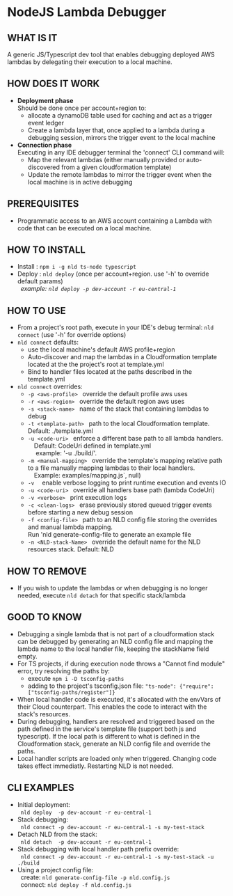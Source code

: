 # NodeJS Lambda Debugger
## WHAT IS IT 
A generic JS/Typescript dev tool that enables debugging deployed AWS lambdas by delegating their execution to a local machine. 

## HOW DOES IT WORK 
* __Deployment phase__
    <br>Should be done once per account+region to:
    - allocate a dynamoDB table used for caching and act as a trigger event ledger
    - Create a lambda layer that, once applied to a lambda during a debugging session, mirrors the trigger event to the local machine
* __Connection phase__
    <br>Executing in any IDE debugger terminal the 'connect' CLI command  will:
    - Map the relevant lambdas (either manually provided or auto-discovered from a given cloudformation template)
    - Update the remote lambdas to mirror the trigger event when the local machine is in active debugging

## PREREQUISITES 
* Programmatic access to an AWS account containing a Lambda with code that can be executed on a local machine.

## HOW TO INSTALL 
* Install : `npm i -g nld ts-node typescript`
* Deploy : `nld deploy` (once per account+region. use '-h' to override default params)
    <br>&ensp;*example: `nld deploy -p dev-account -r eu-central-1`*

## HOW TO USE 
* From a project's root path, execute in your IDE's debug terminal: `nld connect` (use '-h' for override options)
* `nld connect` defaults:
    - use the local machine's default AWS profile+region
    - Auto-discover and map the lambdas in a Cloudformation template located at the the project's root at template.yml
    - Bind to handler files located at the paths described in the template.yml
* `nld connect` overrides:
    - `-p <aws-profile>`    &ensp;override the default profile aws uses
    - `-r <aws-region>`     &ensp;override the default region aws uses
    - `-s <stack-name>`     &ensp;name of the stack that containing lambdas to debug
    - `-t <template-path>`  &ensp;path to the local Cloudformation template. Default: ./template.yml
    - `-u <code-uri>`       &ensp;enforce a different base path to all lambda handlers. 
                                <br>&ensp;&ensp;Default: CodeUri defined in template.yml
                                  <br>&ensp;&ensp; example: '-u ./build/'.
    - `-m <manual-mapping>` &ensp;override the template's mapping relative path to a file manually mapping lambdas to their local handlers. 
                                <br>&ensp;&ensp;Example: examples/mapping.js`, null)
    - `-v `                 &ensp;enable verbose logging to print runtime execution and events IO
    - `-u <code-uri>`       &ensp;override all handlers base path (lambda CodeUri)
    - `-v <verbose>`        &ensp;print execution logs
    - `-c <clean-logs>`     &ensp;erase previously stored queued trigger events before starting a new debug session
    - `-f <config-file>`    &ensp;path to an NLD config file storing the overrides and manual lambda mapping. <br>Run 'nld generate-config-file to generate an example file
    - `-n <NLD-stack-Name>` &ensp;override the default name for the NLD resources stack. Default: NLD
## HOW TO REMOVE
* If you wish to update the lambdas or when debugging is no longer needed, execute `nld detach` for that specific stack/lambda

## GOOD TO KNOW 
* Debugging a single lambda that is not part of a cloudformation stack can be debugged by 
    generating an NLD config file and mapping the lambda name to the local handler file, keeping the stackName field empty. 
* For TS projects, if during execution node throws a "Cannot find module" error, try resolving the paths by:
  - execute `npm i -D tsconfig-paths`
  - adding to the project's tsconfig.json file: `"ts-node": {"require": ["tsconfig-paths/register"]}`
* When local handler code is executed, it's allocated with the envVars of their Cloud counterpart.
    This enables the code to interact with the stack's resources. 
* During debugging, handlers are resolved and triggered based on the path defined in the service's template file (support both js and typescript). 
    If the local path is different to what is defined in the Cloudformation stack, generate an NLD config file and override the paths.
* Local handler scripts are loaded only when triggered. Changing code takes effect immediatly. Restarting NLD is not needed.

## CLI EXAMPLES
* Initial deployment: 
    <br>&ensp;`nld deploy  -p dev-account -r eu-central-1`
* Stack debugging:
    <br>&ensp;`nld connect -p dev-account -r eu-central-1 -s my-test-stack`
* Detach NLD from the stack:
    <br>&ensp;`nld detach  -p dev-account -r eu-central-1`
* Stack debugging with local handler path prefix override:
    <br>&ensp;`nld connect -p dev-account -r eu-central-1 -s my-test-stack -u ./build`
* Using a project config file:
    <br>&ensp;create:  `nld generate-config-file -p nld.config.js`
    <br>&ensp;connect: `nld deploy -f nld.config.js`

